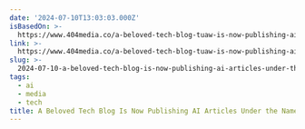 ```yaml
---
date: '2024-07-10T13:03:03.000Z'
isBasedOn: >-
  https://www.404media.co/a-beloved-tech-blog-tuaw-is-now-publishing-ai-articles-under-the-names-of-its-old-human-staff/
link: >-
  https://www.404media.co/a-beloved-tech-blog-tuaw-is-now-publishing-ai-articles-under-the-names-of-its-old-human-staff/
slug: >-
  2024-07-10-a-beloved-tech-blog-is-now-publishing-ai-articles-under-the-names-of-its-ol
tags:
  - ai
  - media
  - tech
title: A Beloved Tech Blog Is Now Publishing AI Articles Under the Names of Its Ol
---
```

 
